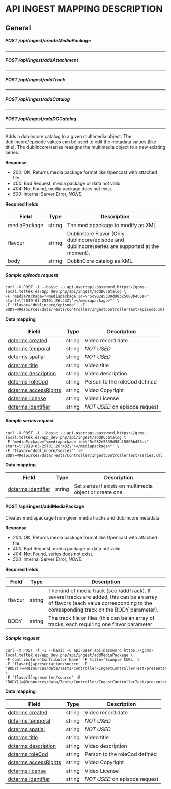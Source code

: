 API INGEST MAPPING DESCRIPTION
==============================


## **General**

##### POST /api/ingest/createMediaPackage
___

##### POST /api/ingest/addAttachment
____

##### POST /api/ingest/addTrack
____

##### POST /api/ingest/addCatalog
____

##### POST /api/ingest/addDCCatalog
____

Adds a dublincore catalog to a given multimedia object. The dublincore/episode values can be used to edit the metadata values (like title). The dublincore/series reasigns the multimedia object to a new existing series.

**Response**

- *200:* OK, Returns media package format like Opencast with attached file.  
- *400:* Bad Request, media package or data not valid.  
- *404:* Not Found, media package does not exist.  
- *500:* Internal Server Error, *NONE*. 


**Required fields**

|Field                   | Type     | Description                           |
| ---------------------- | -------- | ------------------------------   |
| mediaPackage           | string   |  The mediapackage to modify as XML.
| flavour                | string   |  DublinCore Flavor (Only dublincore/episode and dublincore/series are supported at the moment).
| body                   | string   |  DublinCore catalog as XML.


##### Sample episode request

```
curl -X POST -i --basic -u api-user:api-password https://gcms-local.teltek.es/app_dev.php/api/ingest/addDCCatalog \
-F 'mediaPackage="<mediapackage id=\"5c982e5339d98b25008b456a\" start=\"2019-03-25T01:26:43Z\"></mediapackage>"' \
-F 'flavor="dublincore/episode"' -F BODY=@Resources/data/Tests/Controller/IngestControllerTest/episode.xml
```

**Data mapping**

| Field                  | Type     | Description                      |
| ---------------------- | -------- | ------------------------------   |
| <dcterms:created>      | string   |  Video record date
| <dcterms:temporal>     | string   |  *NOT USED*
| <dcterms:spatial>      | string   |  *NOT USED*
| <dcterms:title>        | string   |  Video title
| <dcterms:description>  | string   |  Video description
| <dcterms:roleCod>      | string   |  Person to the roleCod defined 
| <dcterms:accessRights> | string   |  Video Copyright
| <dcterms:license>      | string   |  Video License
| <dcterms:identifier>   | string   |  *NOT USED* on episode request



##### Sample series request

```
curl -X POST -i --basic -u api-user:api-password https://gcms-local.teltek.es/app_dev.php/api/ingest/addDCCatalog \
-F 'mediaPackage="<mediapackage id=\"5c982e5339d98b25008b456a\" start=\"2019-03-25T01:26:43Z\"></mediapackage>"' \
-F 'flavor="dublincore/series"' -F BODY=@Resources/data/Tests/Controller/IngestControllerTest/series.xml 
```

**Data mapping**

| Field                  | Type     | Description                           |
| ---------------------- | -------- | ------------------------------   |
| <dcterms:identifier>   | string   | Set series if exists on multimedia object or create one.



#### POST /api/ingest/addMediaPackage 

Creates mediapackage from given media tracks and dublincore metadata.

**Response**

- *200:* OK, Returns media package format like Opencast with attached file.  
- *400:* Bad Request, media package or data not valid  
- *404:* Not Found, series does not exist.  
- *500:* Internal Server Error, *NONE*.  


**Required fields**

|Field                   | Type     | Description                           |
| ---------------------- | -------- | ------------------------------   |
| flavour                | string   | The kind of media track (see /addTrack). If several tracks are added, this can be an array of flavors (each value corresponding to the corresponding track on the BODY parameter).
| BODY                   | string   | The track file or files (this can be an array of tracks, each requiring one flavor parameter

##### Sample request

```
curl -X POST -f -i --basic -u api-user:api-password https://gcms-local.teltek.es/app_dev.php/api/ingest/addMediaPackage \
-F contributor='Contributor Name' -F title='Example CURL' \
-F 'flavor[]=presentation/source' -F 'BODY[]=@Resources/data/Tests/Controller/IngestControllerTest/presentation.mp4' \
-F 'flavor[]=presenter/source' -F 'BODY[]=@Resources/data/Tests/Controller/IngestControllerTest/presenter.mp4'
```

**Data mapping**

| Field                  | Type     | Description                      |
| ---------------------- | -------- | ------------------------------   |
| <dcterms:created>      | string   |  Video record date
| <dcterms:temporal>     | string   |  *NOT USED*
| <dcterms:spatial>      | string   |  *NOT USED*
| <dcterms:title>        | string   |  Video title
| <dcterms:description>  | string   |  Video description
| <dcterms:roleCod>      | string   |  Person to the roleCod defined 
| <dcterms:accessRights> | string   |  Video Copyright
| <dcterms:license>      | string   |  Video License
| <dcterms:identifier>   | string   |  *NOT USED* on episode request

